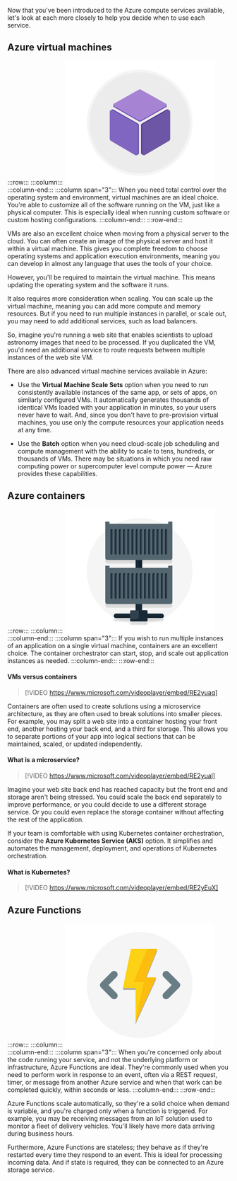 Now that you've been introduced to the Azure compute services available, let's look at each more closely to help you decide when to use each service.

## Azure virtual machines

:::row:::
  :::column:::
    ![Image representing Azure virtual machines](../media/3-azure-vms.png)
  :::column-end:::
  :::column span="3":::
When you need total control over the operating system and environment, virtual machines are an ideal choice. You're able to customize all of the software running on the VM, just like a physical computer. This is especially ideal when running custom software or custom hosting configurations.
  :::column-end:::
:::row-end:::

VMs are also an excellent choice when moving from a physical server to the cloud. You can often create an image of the physical server and host it within a virtual machine. This gives you complete freedom to choose operating systems and application execution environments, meaning you can develop in almost any language that uses the tools of your choice.

However, you'll be required to maintain the virtual machine. This means updating the operating system and the software it runs. 

It also requires more consideration when scaling. You can scale up the virtual machine, meaning you can add more compute and memory resources. But if you need to run multiple instances in parallel, or scale out, you may need to add additional services, such as load balancers.

So, imagine you're running a web site that enables scientists to upload astronomy images that need to be processed. If you duplicated the VM, you'd need an additional service to route requests between multiple instances of the web site VM.

There are also advanced virtual machine services available in Azure:

- Use the **Virtual Machine Scale Sets** option when you need to run consistently available instances of the same app, or sets of apps, on similarly configured VMs. It automatically generates thousands of identical VMs loaded with your application in minutes, so your users never have to wait. And, since you don't have to pre-provision virtual machines, you use only the compute resources your application needs at any time.

- Use the **Batch** option when you need cloud-scale job scheduling and compute management with the ability to scale to tens, hundreds, or thousands of VMs. There may be situations in which you need raw computing power or supercomputer level compute power &mdash; Azure provides these capabilities.

## Azure containers

:::row:::
  :::column:::
    ![Image representing Azure containers](../media/3-azure-containers.png)
  :::column-end:::
  :::column span="3":::
If you wish to run multiple instances of an application on a single virtual machine, containers are an excellent choice. The container orchestrator can start, stop, and scale out application instances as needed.
  :::column-end:::
:::row-end:::

#### VMs versus containers

> [!VIDEO https://www.microsoft.com/videoplayer/embed/RE2yuaq]

Containers are often used to create solutions using a microservice architecture, as they are often used to break solutions into smaller pieces. For example, you may split a web site into a container hosting your front end, another hosting your back end, and a third for storage. This allows you to separate portions of your app into logical sections that can be maintained, scaled, or updated independently.

#### What is a microservice?

> [!VIDEO https://www.microsoft.com/videoplayer/embed/RE2yual]

Imagine your web site back end has reached capacity but the front end and storage aren't being stressed. You could scale the back end separately to improve performance, or you could decide to use a different storage service. Or you could even replace the storage container without affecting the rest of the application.

If your team is comfortable with using Kubernetes container orchestration, consider the **Azure Kubernetes Service (AKS)** option. It simplifies and automates the management, deployment, and operations of Kubernetes orchestration.

#### What is Kubernetes?

> [!VIDEO https://www.microsoft.com/videoplayer/embed/RE2yEuX]

## Azure Functions

:::row:::
  :::column:::
    ![Image representing Azure Functions](../media/3-azure-functions.png)
  :::column-end:::
  :::column span="3":::
When you're concerned only about the code running your service, and not the underlying platform or infrastructure, Azure Functions are ideal. They're commonly used when you need to perform work in response to an event, often via a REST request, timer, or message from another Azure service and when that work can be completed quickly, within seconds or less.
  :::column-end:::
:::row-end:::

Azure Functions scale automatically, so they're a solid choice when demand is variable, and you're charged only when a function is triggered. For example, you may be receiving messages from an IoT solution used to monitor a fleet of delivery vehicles. You'll likely have more data arriving during business hours.

Furthermore, Azure Functions are stateless; they behave as if they're restarted every time they respond to an event. This is ideal for processing incoming data. And if state is required, they can be connected to an Azure storage service.
